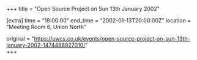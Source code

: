 +++
title = "Open Source Project on Sun 13th January 2002"

[extra]
time = "18:00:00"
end_time = "2002-01-13T20:00:00Z"
location = "Meeting Room 6, Union North"

original = "https://uwcs.co.uk/events/open-source-project-on-sun-13th-january-2002-1474488927010/"    
+++



